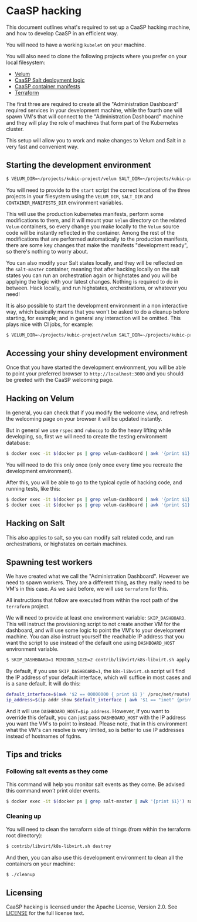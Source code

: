 # CaaSP hacking

This document outlines what's required to set up a CaaSP hacking machine, and how to develop CaaSP
in an efficient way.

You will need to have a working `kubelet` on your machine.

You will also need to clone the following projects where you prefer on your local filesystem:

- [Velum](https://github.com/kubic-project/velum)
- [CaaSP Salt deployment logic](https://github.com/kubic-project/salt)
- [CaaSP container manifests](https://github.com/kubic-project/caasp-container-manifests)
- [Terraform](https://github.com/kubic-project/terraform)

The first three are required to create all the "Administration Dashboard" required services in your
development machine, while the fourth one will spawn VM's that will connect to the "Administration
Dashboard" machine and they will play the role of machines that form part of the Kubernetes cluster.

This setup will allow you to work and make changes to Velum and Salt in a very fast and convenient
way.

## Starting the development environment

```sh
$ VELUM_DIR=~/projects/kubic-project/velum SALT_DIR=~/projects/kubic-project/salt CONTAINER_MANIFESTS_DIR=~/projects/kubic-project/caasp-container-manifests ./start
```

You will need to provide to the `start` script the correct locations of the three projects in your
filesystem using the `VELUM_DIR`, `SALT_DIR` and `CONTAINER_MANIFESTS_DIR` environment variables.

This will use the production kubernetes manifests, perform some modifications to them, and it will
mount your `Velum` directory on the related `Velum` containers, so every change you make locally
to the `Velum` source code will be instantly reflected in the container. Among the rest of the
modifications that are performed automatically to the production manifests, there are some key
changes that make the manifests "development ready", so there's nothing to worry about.

You can also modify your Salt states locally, and they will be reflected on the `salt-master`
container, meaning that after hacking locally on the salt states you can run an orchestration
again or highstates and you will be applying the logic with your latest changes. Nothing is required
to do in between. Hack locally, and run highstates, orchestrations, or whatever you need!

It is also possible to start the development environment in a non interactive way, which basically
means that you won't be asked to do a cleanup before starting, for example; and in general any
interaction will be omitted. This plays nice with CI jobs, for example:

```sh
$ VELUM_DIR=~/projects/kubic-project/velum SALT_DIR=~/projects/kubic-project/salt CONTAINER_MANIFESTS_DIR=~/projects/kubic-project/caasp-container-manifests ./start --non-interactive
```

## Accessing your shiny development environment

Once that you have started the development environment, you will be able to point your preferred
browser to `http://localhost:3000` and you should be greeted with the CaaSP welcoming page.

## Hacking on Velum

In general, you can check that if you modify the welcome view, and refresh the welcoming page on
your browser it will be updated instantly.

But in general we use `rspec` and `rubocop` to do the heavy lifting while developing, so, first we
will need to create the testing environment database:

```sh
$ docker exec -it $(docker ps | grep velum-dashboard | awk '{print $1}') bash -c "RAILS_ENV=test rake db:setup"
```

You will need to do this only once (only once every time you recreate the development environment).

After this, you will be able to go to the typical cycle of hacking code, and running tests, like
this:

```sh
$ docker exec -it $(docker ps | grep velum-dashboard | awk '{print $1}') bash -c "RAILS_ENV=test rspec"
$ docker exec -it $(docker ps | grep velum-dashboard | awk '{print $1}') bash -c "RAILS_ENV=test rubocop".
```

## Hacking on Salt

This also applies to salt, so you can modify salt related code, and run orchestrations, or
highstates on certain machines.

## Spawning test workers

We have created what we call the "Administration Dashboard". However we need to spawn workers.
They are a different thing, as they really need to be VM's in this case. As we said before, we will
use `terraform` for this.

All instructions that follow are executed from within the root path of the `terraform` project.

We will need to provide at least one environment variable: `SKIP_DASHBOARD`. This will instruct
the provisioning script to not create another VM for the dashboard, and will use some logic to
point the VM's to your development machine. You can also instruct yourself the reachable IP address
that you want the script to use instead of the default one using `DASHBOARD_HOST` environment
variable.

```sh
$ SKIP_DASHBOARD=1 MINIONS_SIZE=2 contrib/libvirt/k8s-libvirt.sh apply
```

By default, if you use `SKIP_DASHBOARD=1`, the `k8s-libvirt.sh` script will find the IP address of
your default interface, which will suffice in most cases and is a sane default. It will do this:

```sh
default_interface=$(awk '$2 == 00000000 { print $1 }' /proc/net/route)
ip_address=$(ip addr show $default_interface | awk '$1 == "inet" {print $2}' | cut -f1 -d/)
```

And it will use `DASHBOARD_HOST=$ip_address`. However, if you want to override this default, you
can just pass `DASHBOARD_HOST` with the IP address you want the VM's to point to instead. Please
note, that in this environment what the VM's can resolve is very limited, so is better to use
IP addresses instead of hostnames of fqdns.

## Tips and tricks

### Following salt events as they come

This command will help you monitor salt events as they come. Be advised this command *won't* print
older events.

```sh
$ docker exec -it $(docker ps | grep salt-master | awk '{print $1}') salt-run state.event pretty=True
```

### Cleaning up

You will need to clean the terraform side of things (from within the terraform root directory):

```sh
$ contrib/libvirt/k8s-libvirt.sh destroy
```

And then, you can also use this development environment to clean all the containers on your machine:

```sh
$ ./cleanup
```

## Licensing

CaaSP hacking is licensed under the Apache License, Version 2.0. See
[LICENSE](https://github.com/kubic-project/velum/blob/master/LICENSE) for the
full license text.
